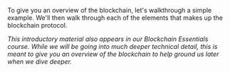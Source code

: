 To give you an overview of the blockchain, let's walkthrough a simple example. We'll then walk through each of the elements that makes up the blockchain protocol.
 
*This introductory material also appears in our Blockchain Essentials course. While we will be going into much deeper technical detail, this is meant to give you an overview of the blockchain to help ground us later when we dive deeper.*
